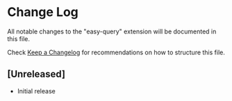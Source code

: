 # Change Log

All notable changes to the "easy-query" extension will be documented in this file.

Check [Keep a Changelog](http://keepachangelog.com/) for recommendations on how to structure this file.

## [Unreleased]

- Initial release